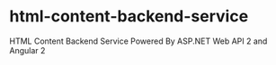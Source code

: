 # html-content-backend-service
HTML Content Backend Service Powered By ASP.NET Web API 2 and Angular 2
